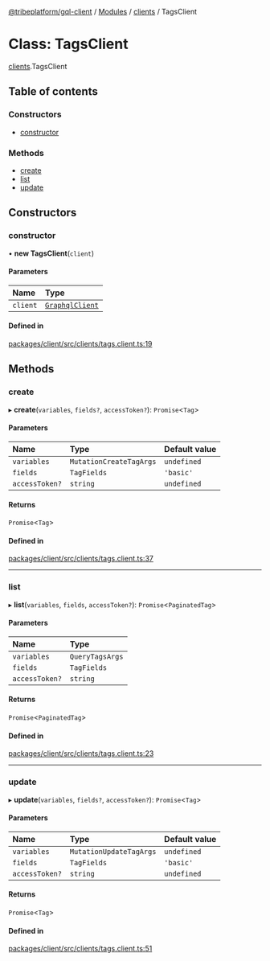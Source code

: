 [@tribeplatform/gql-client](../getting-started) / [Modules](../index) / [clients](../modules/clients) / TagsClient

# Class: TagsClient

[clients](../modules/clients).TagsClient

## Table of contents

### Constructors

- [constructor](TagsClient#constructor)

### Methods

- [create](TagsClient#create)
- [list](TagsClient#list)
- [update](TagsClient#update)

## Constructors

### constructor

• **new TagsClient**(`client`)

#### Parameters

| Name | Type |
| :------ | :------ |
| `client` | [`GraphqlClient`](GraphqlClient) |

#### Defined in

[packages/client/src/clients/tags.client.ts:19](https://gitlab.com/tribeplatform/tribe-neo/-/blob/master/packages/client/src/clients/tags.client.ts#L19)

## Methods

### create

▸ **create**(`variables`, `fields?`, `accessToken?`): `Promise`<`Tag`\>

#### Parameters

| Name | Type | Default value |
| :------ | :------ | :------ |
| `variables` | `MutationCreateTagArgs` | `undefined` |
| `fields` | `TagFields` | `'basic'` |
| `accessToken?` | `string` | `undefined` |

#### Returns

`Promise`<`Tag`\>

#### Defined in

[packages/client/src/clients/tags.client.ts:37](https://gitlab.com/tribeplatform/tribe-neo/-/blob/master/packages/client/src/clients/tags.client.ts#L37)

___

### list

▸ **list**(`variables`, `fields`, `accessToken?`): `Promise`<`PaginatedTag`\>

#### Parameters

| Name | Type |
| :------ | :------ |
| `variables` | `QueryTagsArgs` |
| `fields` | `TagFields` |
| `accessToken?` | `string` |

#### Returns

`Promise`<`PaginatedTag`\>

#### Defined in

[packages/client/src/clients/tags.client.ts:23](https://gitlab.com/tribeplatform/tribe-neo/-/blob/master/packages/client/src/clients/tags.client.ts#L23)

___

### update

▸ **update**(`variables`, `fields?`, `accessToken?`): `Promise`<`Tag`\>

#### Parameters

| Name | Type | Default value |
| :------ | :------ | :------ |
| `variables` | `MutationUpdateTagArgs` | `undefined` |
| `fields` | `TagFields` | `'basic'` |
| `accessToken?` | `string` | `undefined` |

#### Returns

`Promise`<`Tag`\>

#### Defined in

[packages/client/src/clients/tags.client.ts:51](https://gitlab.com/tribeplatform/tribe-neo/-/blob/master/packages/client/src/clients/tags.client.ts#L51)
